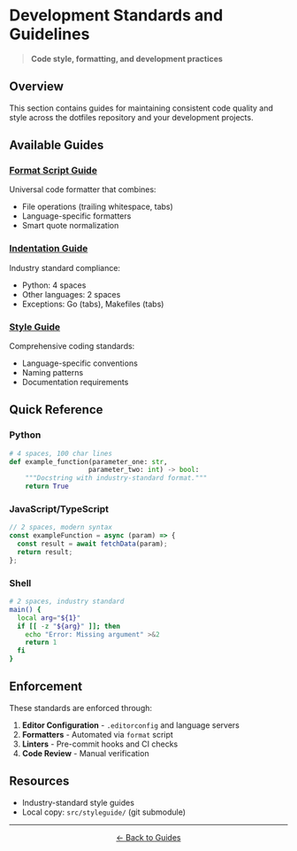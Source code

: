 # Development Standards and Guidelines

> **Code style, formatting, and development practices**

## Overview

This section contains guides for maintaining consistent code quality and style across the dotfiles repository and your development projects.

## Available Guides

### [Format Script Guide](format_guide.md)
Universal code formatter that combines:
- File operations (trailing whitespace, tabs)
- Language-specific formatters
- Smart quote normalization

### [Indentation Guide](indentation_guide.md)
Industry standard compliance:
- Python: 4 spaces
- Other languages: 2 spaces
- Exceptions: Go (tabs), Makefiles (tabs)

### [Style Guide](style_guide.md)
Comprehensive coding standards:
- Language-specific conventions
- Naming patterns
- Documentation requirements

## Quick Reference

### Python
```python
# 4 spaces, 100 char lines
def example_function(parameter_one: str,
                    parameter_two: int) -> bool:
    """Docstring with industry-standard format."""
    return True
```

### JavaScript/TypeScript
```javascript
// 2 spaces, modern syntax
const exampleFunction = async (param) => {
  const result = await fetchData(param);
  return result;
};
```

### Shell
```bash
# 2 spaces, industry standard
main() {
  local arg="${1}"
  if [[ -z "${arg}" ]]; then
    echo "Error: Missing argument" >&2
    return 1
  fi
}
```

## Enforcement

These standards are enforced through:

1. **Editor Configuration** - `.editorconfig` and language servers
2. **Formatters** - Automated via `format` script
3. **Linters** - Pre-commit hooks and CI checks
4. **Code Review** - Manual verification

## Resources

- Industry-standard style guides
- Local copy: `src/styleguide/` (git submodule)

---

<p align="center">
  <a href="../README.md">← Back to Guides</a>
</p>